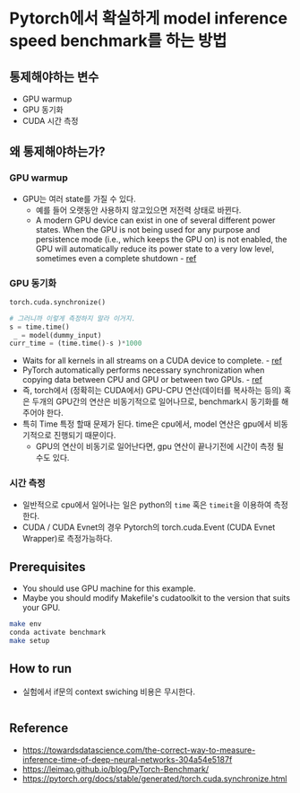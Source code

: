 # Pytorch에서 확실하게 model inference speed benchmark를 하는 방법
## 통제해야하는 변수
- GPU warmup
- GPU 동기화
- CUDA 시간 측정

## 왜 통제해야하는가?
### GPU warmup
- GPU는 여러 state를 가질 수 있다.
    - 예를 들어 오랫동안 사용하지 않고있으면 저전력 상태로 바뀐다.
    - A modern GPU device can exist in one of several different power states. When the GPU is not being used for any purpose and persistence mode (i.e., which keeps the GPU on) is not enabled, the GPU will automatically reduce its power state to a very low level, sometimes even a complete shutdown - [ref](https://towardsdatascience.com/the-correct-way-to-measure-inference-time-of-deep-neural-networks-304a54e5187f)

### GPU 동기화
```python
torch.cuda.synchronize()

# 그러니까 이렇게 측정하지 말라 이거지.
s = time.time()
 _ = model(dummy_input)
curr_time = (time.time()-s )*1000
```
- Waits for all kernels in all streams on a CUDA device to complete. - [ref](https://pytorch.org/docs/stable/generated/torch.cuda.synchronize.html)
- PyTorch automatically performs necessary synchronization when copying data between CPU and GPU or between two GPUs. - [ref](https://leimao.github.io/blog/PyTorch-Benchmark/)
- 즉, torch에서 (정확히는 CUDA에서) GPU-CPU 연산(데이터를 복사하는 등의) 혹은 두개의 GPU간의 연산은 비동기적으로 일어나므로, benchmark시 동기화를 해주어야 한다.
- 특히 Time 특정 할때 문제가 된다. time은 cpu에서, model 연산은 gpu에서 비동기적으로 진행되기 때문이다.
    - GPU의 연산이 비동기로 일어난다면, gpu 연산이 끝나기전에 시간이 측정 될 수도 있다.

### 시간 측정
- 일반적으로 cpu에서 일어나는 일은 python의 `time` 혹은 `timeit`을 이용하여 측정한다.
- CUDA / CUDA Evnet의 경우 Pytorch의 torch.cuda.Event (CUDA Evnet Wrapper)로 측정가능하다.


## Prerequisites
- You should use GPU machine for this example.
- Maybe you should modify Makefile's cudatoolkit to the version that suits your GPU.
```bash
make env
conda activate benchmark
make setup
```

## How to run
- 실험에서 if문의 context swiching 비용은 무시한다.
```bash

```


## Reference
- https://towardsdatascience.com/the-correct-way-to-measure-inference-time-of-deep-neural-networks-304a54e5187f
- https://leimao.github.io/blog/PyTorch-Benchmark/
- https://pytorch.org/docs/stable/generated/torch.cuda.synchronize.html
